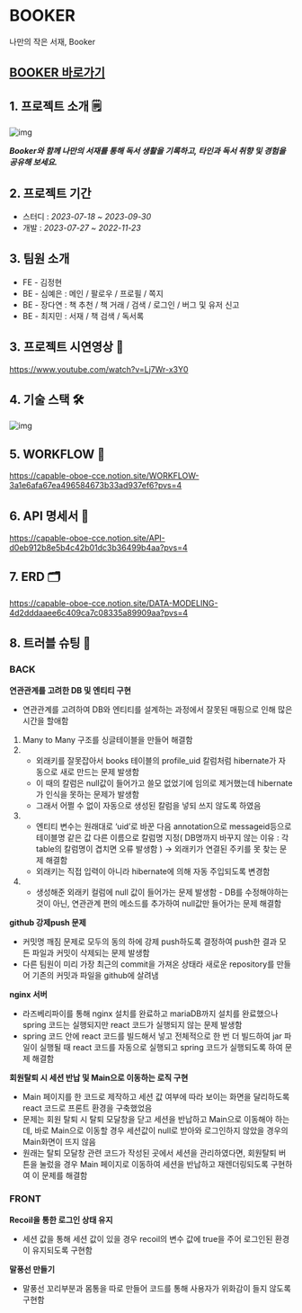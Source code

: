 # BOOKER
나만의 작은 서재, Booker


## [BOOKER 바로가기](https://10.50.242.254:8080)

## 1. 프로젝트 소개 🗒

![img](https://github.com/project-fourtato/Backend_v3/assets/84323684/d9742683-311a-4f06-88ef-f394af492f70)

**_Booker와 함께 나만의 서재를 통해 독서 생활을 기록하고, 타인과 독서 취향 및 경험을 공유해 보세요._**


## 2. 프로젝트 기간
- 스터디 : _2023-07-18 ~ 2023-09-30_
- 개발 : _2023-07-27 ~ 2022-11-23_

## 3. 팀원 소개  
-   FE - 김정현   
-   BE - 심예은 :  메인 / 팔로우 / 프로필 / 쪽지
-   BE - 장다연 :  책 추천 / 책 거래 / 검색 / 로그인 / 버그 및 유저 신고    
-   BE - 최지민 :  서재 / 책 검색 / 독서록

## 3. 프로젝트 시연영상 📌
https://www.youtube.com/watch?v=Lj7Wr-x3Y0

## 4. 기술 스택 🛠
![img](https://github.com/project-fourtato/Backend_v3/assets/84323684/76d8421b-c17e-4f82-9018-1a97560aea6d)

## 5. WORKFLOW 🫧
https://capable-oboe-cce.notion.site/WORKFLOW-3a1e6afa67ea496584673b33ad937ef6?pvs=4

## 6. API 명세서 📃

https://capable-oboe-cce.notion.site/API-d0eb912b8e5b4c42b01dc3b36499b4aa?pvs=4

## 7. ERD 🗂

https://capable-oboe-cce.notion.site/DATA-MODELING-4d2dddaaee6c409ca7c08335a89909aa?pvs=4

## 8. 트러블 슈팅 🎃
### BACK

      
**연관관계를 고려한 DB 및 엔티티 구현**

-   연관관계를 고려하여 DB와 엔티티를 설계하는 과정에서 잘못된 매핑으로 인해 많은 시간을 할애함
   1.  Many to Many 구조를 싱글테이블을 만들어 해결함
   2.
      - 외래키를 잘못잡아서 books 테이블의 profile_uid 칼럼처럼 hibernate가 자동으로 새로 만드는 문제 발생함
      - 이 때의 칼럼은 null값이 들어가고 쓸모 없었기에 임의로 제거했는데 hibernate가 인식을 못하는 문제가 발생함
      - 그래서 어쩔 수 없이 자동으로 생성된 칼럼을 넣되 쓰지 않도록 하였음
  3.
     - 엔티티 변수는 원래대로 ‘uid’로 바꾼 다음 annotation으로 messageid등으로 테이블명 같은 값 다른 이름으로 칼럼명 지정( DB명까지 바꾸지 않는 이유 : 각 table의 칼럼명이 겹치면 오류 발생함 ) → 외래키가 연결된 주키를 못 찾는 문제 해결함
     - 외래키는 직접 입력이 아니라 hibernate에 의해 자동 주입되도록 변경함
  4.
     - 생성해준 외래키 컬럼에 null 값이 들어가는 문제 발생함
    - DB를 수정해야하는 것이 아닌, 연관관계 편의 메소드를 추가하여 null값만 들어가는 문제 해결함

**github 강제push 문제**

-   커밋명 깨짐 문제로 모두의 동의 하에 강제 push하도록 결정하여 push한 결과 모든 파일과 커밋이 삭제되는 문제 발생함
-   다른 팀원이 미리 가장 최근의 commit을 가져온 상태라 새로운 repository를 만들어 기존의 커밋과 파일을 github에 살려냄

**nginx 서버**
-  라즈베리파이를 통해 nginx 설치를 완료하고 mariaDB까지 설치를 완료했으나 spring 코드는 실행되지만 react 코드가 실행되지 않는 문제 발생함
-  spring 코드 안에 react 코드를 빌드해서 넣고 전체적으로 한 번 더 빌드하여 jar 파일이 실행될 때 react 코드를 자동으로 실행되고 spring 코드가 실행되도록 하여 문제 해결함
  
**회원탈퇴 시 세션 반납 및 Main으로 이동하는 로직 구현**

-   Main 페이지를 한 코드로 제작하고 세션 값 여부에 따라 보이는 화면을 달리하도록 react 코드로 프론트 환경을 구축했었음
-   문제는 회원 탈퇴 시 탈퇴 모달창을 닫고 세션을 반납하고 Main으로 이동해야 하는데, 바로 Main으로 이동할 경우 세션값이 null로 받아와 로그인하지 않았을 경우의 Main화면이 뜨지 않음
-   원래는 탈퇴 모달창 관련 코드가 작성된 곳에서 세션을 관리하였다면, 회원탈퇴 버튼을 눌렀을 경우 Main 페이지로 이동하여 세션을 반납하고 재렌더링되도록 구현하여 이 문제를 해결함

### FRONT

      
**Recoil을 통한 로그인 상태 유지**

-   세션 값을 통해 세션 값이 있을 경우 recoil의 변수 값에 true을 주어 로그인된 환경이 유지되도록 구현함

**말풍선 만들기**
- 말풍선 꼬리부분과 몸통을 따로 만들어 코드를 통해 사용자가 위화감이 들지 않도록 구현함
